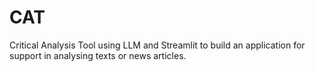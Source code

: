 # CAT
Critical Analysis Tool using LLM and Streamlit to build an application for support in analysing texts or news articles.

